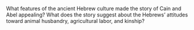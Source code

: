 What features of the ancient Hebrew culture made the story of Cain and Abel appealing?
What does the story suggest about the Hebrews’ attitudes toward animal husbandry, agricultural labor, and kinship?
